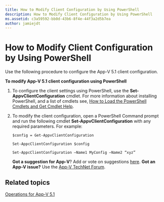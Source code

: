 ```yaml
---
title: How to Modify Client Configuration by Using PowerShell
description: How to Modify Client Configuration by Using PowerShell
ms.assetid: c3a59592-bb0d-43b6-8f4e-44f3a2d5b7ea
author: jamiejdt
---
```


# How to Modify Client Configuration by Using PowerShell


Use the following procedure to configure the App-V 5.1 client configuration.

**To modify App-V 5.1 client configuration using PowerShell**

1.  To configure the client settings using PowerShell, use the **Set-AppvClientConfiguration** cmdlet. For more information about installing PowerShell, and a list of cmdlets see, [How to Load the PowerShell Cmdlets and Get Cmdlet Help](how-to-load-the-powershell-cmdlets-and-get-cmdlet-help-51.md).

2.  To modify the client configuration, open a PowerShell Command prompt and run the following cmdlet **Set-AppvClientConfiguration** with any required parameters. For example:

    `$config = Get-AppvClientConfiguration`

    `Set-AppcClientConfiguration $config`

    `Set-AppcClientConfiguration –Name1 MyConfig –Name2 “xyz”`

    **Got a suggestion for App-V**? Add or vote on suggestions [here](http://appv.uservoice.com/forums/280448-microsoft-application-virtualization). **Got an App-V issue?** Use the [App-V TechNet Forum](https://social.technet.microsoft.com/Forums/home?forum=mdopappv).

## Related topics


[Operations for App-V 5.1](operations-for-app-v-51.md)

 

 





